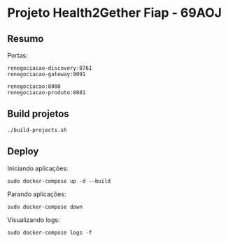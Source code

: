 # Projeto Health2Gether Fiap - 69AOJ

## Resumo

Portas:

```
renegociacao-discovery:8761
renegociacao-gateway:9091

renegociacao:8080
renegociacao-produto:8081

```

## Build projetos

```
./build-projects.sh

```

## Deploy

Iniciando aplicações:

```
sudo docker-compose up -d --build
```

Parando aplicações:

```
sudo docker-compose down
```

Visualizando logs:

```
sudo docker-compose logs -f
```
